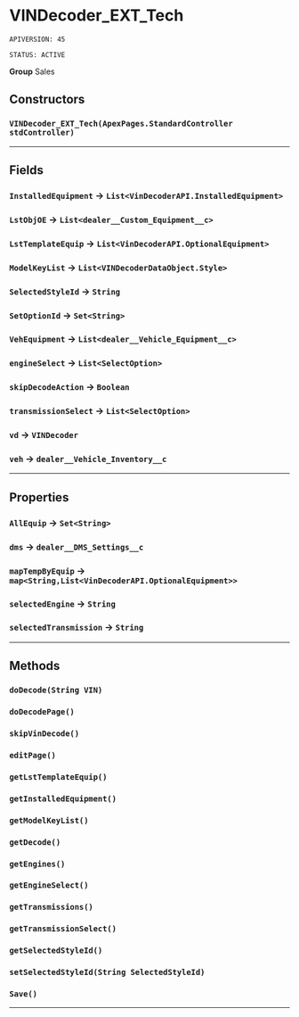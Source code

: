 # VINDecoder_EXT_Tech

`APIVERSION: 45`

`STATUS: ACTIVE`



**Group** Sales

## Constructors
### `VINDecoder_EXT_Tech(ApexPages.StandardController stdController)`
---
## Fields

### `InstalledEquipment` → `List<VinDecoderAPI.InstalledEquipment>`


### `LstObjOE` → `List<dealer__Custom_Equipment__c>`


### `LstTemplateEquip` → `List<VinDecoderAPI.OptionalEquipment>`


### `ModelKeyList` → `List<VINDecoderDataObject.Style>`


### `SelectedStyleId` → `String`


### `SetOptionId` → `Set<String>`


### `VehEquipment` → `List<dealer__Vehicle_Equipment__c>`


### `engineSelect` → `List<SelectOption>`


### `skipDecodeAction` → `Boolean`


### `transmissionSelect` → `List<SelectOption>`


### `vd` → `VINDecoder`


### `veh` → `dealer__Vehicle_Inventory__c`


---
## Properties

### `AllEquip` → `Set<String>`


### `dms` → `dealer__DMS_Settings__c`


### `mapTempByEquip` → `map<String,List<VinDecoderAPI.OptionalEquipment>>`


### `selectedEngine` → `String`


### `selectedTransmission` → `String`


---
## Methods
### `doDecode(String VIN)`
### `doDecodePage()`
### `skipVinDecode()`
### `editPage()`
### `getLstTemplateEquip()`
### `getInstalledEquipment()`
### `getModelKeyList()`
### `getDecode()`
### `getEngines()`
### `getEngineSelect()`
### `getTransmissions()`
### `getTransmissionSelect()`
### `getSelectedStyleId()`
### `setSelectedStyleId(String SelectedStyleId)`
### `Save()`
---
